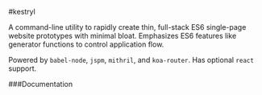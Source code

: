 #kestryl

A command-line utility to rapidly create thin, full-stack ES6 single-page website prototypes with minimal bloat. Emphasizes ES6 features like generator functions to control application flow.

Powered by `babel-node`, `jspm`, `mithril`, and `koa-router`.  Has optional `react` support.

###Documentation



